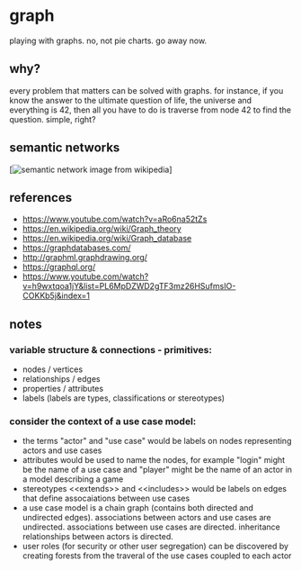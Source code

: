 # graph
playing with graphs. no, not pie charts. go away now.

## why?
every problem that matters can be solved with graphs. for instance, if you know the answer to the ultimate question of life, the universe and everything is 42, then all you have to do is traverse from node 42 to find the question. simple, right?

## semantic networks
[![semantic network image from wikipedia](https://en.wikipedia.org/wiki/Semantic_network#/media/File:Semantic_Net.svg)]

## references

- https://www.youtube.com/watch?v=aRo6na52tZs
- https://en.wikipedia.org/wiki/Graph_theory
- https://en.wikipedia.org/wiki/Graph_database
- https://graphdatabases.com/
- http://graphml.graphdrawing.org/
- https://graphql.org/
- https://www.youtube.com/watch?v=h9wxtqoa1jY&list=PL6MpDZWD2gTF3mz26HSufmsIO-COKKb5j&index=1

## notes

### variable structure & connections - primitives:
- nodes / vertices
- relationships / edges
- properties / attributes
- labels (labels are types, classifications or stereotypes)

### consider the context of a use case model:
 - the terms "actor" and "use case" would be labels on nodes representing actors and use cases
 - attributes would be used to name the nodes, for example "login" might be the name of a use case and "player" might be the name of an actor in a model describing a game
 - stereotypes &lt;&lt;extends&gt;&gt; and &lt;&lt;includes&gt;&gt; would be labels on edges that define assocaiations between use cases
 - a use case model is a chain graph (contains both directed and undirected edges). associations between actors and use cases are undirected. associations between use cases are directed. inheritance relationships between actors is directed.
 - user roles (for security or other user segregation) can be discovered by creating forests from the traveral of the use cases coupled to each actor

